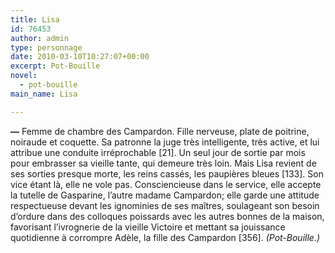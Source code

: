 ```yaml
---
title: Lisa
id: 76453
author: admin
type: personnage
date: 2010-03-10T10:27:07+00:00
excerpt: Pot-Bouille
novel:
  - pot-bouille
main_name: Lisa

---
```

**—** Femme de chambre des Campardon. Fille nerveuse, plate de poitrine, noiraude et coquette. Sa patronne la juge très intelligente, très active, et lui attribue une conduite irréprochable [21]. Un seul jour de sortie par mois pour embrasser sa vieille tante, qui demeure très loin. Mais Lisa revient de ses sorties presque morte, les reins cassés, les paupières bleues [133]. Son vice étant là, elle ne vole pas. Consciencieuse dans le service, elle accepte la tutelle de Gasparine, l&rsquo;autre madame Campardon; elle garde une attitude respectueuse devant les ignominies de ses maîtres, soulageant son besoin d&rsquo;ordure dans des colloques poissards avec les autres bonnes de la maison, favorisant l&rsquo;ivrognerie de la vieille Victoire et mettant sa jouissance quotidienne à corrompre Adèle, la fille des Campardon [356]. _(Pot-Bouille.)_